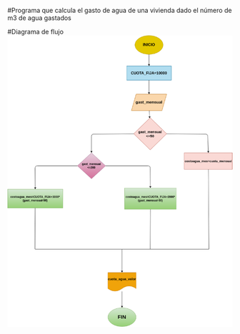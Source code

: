 #Programa que calcula el gasto de agua de una vivienda dado el número de m3 de agua gastados

#Diagrama de flujo
![Diagrama de flujo](diagrama.png "Diagrama de flujo")
